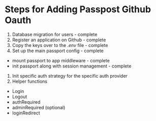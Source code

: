 # Steps for Adding Passpost Github Oauth

1.  Database migration for users - complete
1.  Register an application on Github - complete
1.  Copy the keys over to the *.env* file - complete
1.  Set up the main passport config - complete
  - mount passport to app middleware - complete
  - init passport along with session management - complete
1.  Init specific auth strategy for the specific auth provider
1.  Helper functions
  - Login
  - Logout
  - authRequired
  - adminRequired (optional)
  - loginRedirect
